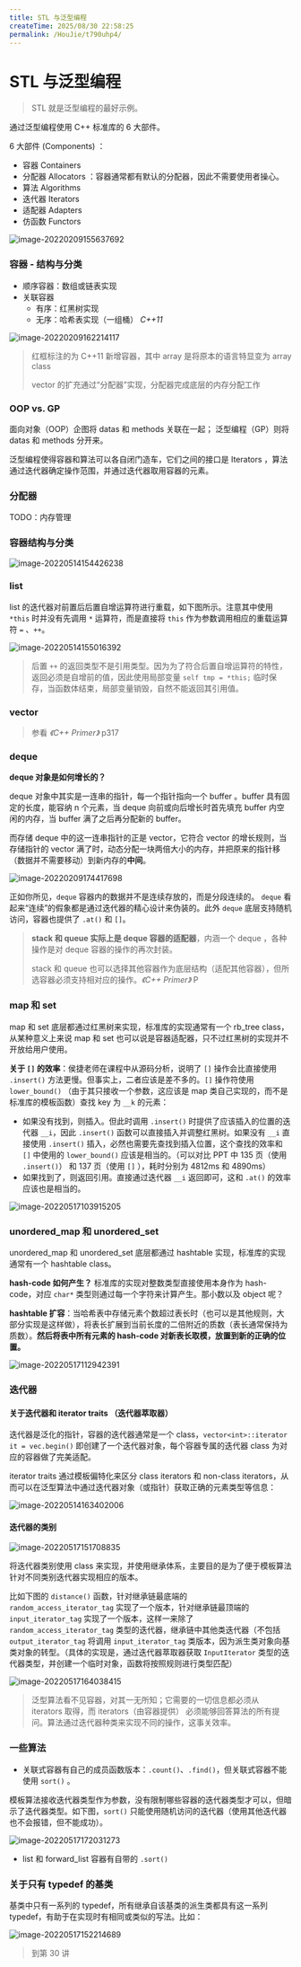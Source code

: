 ```yaml
---
title: STL 与泛型编程
createTime: 2025/08/30 22:58:25
permalink: /HouJie/t790uhp4/
---
```


# STL 与泛型编程

> STL 就是泛型编程的最好示例。

通过泛型编程使用 C++ 标准库的 6 大部件。

6 大部件 (Components) ：

- 容器 Containers
- 分配器 Allocators ：容器通常都有默认的分配器，因此不需要使用者操心。
- 算法 Algorithms
- 迭代器 Iterators
- 适配器 Adapters
- 仿函数 Functors

![image-20220209155637692](images/image-20220209155637692.png)

### 容器 - 结构与分类

- 顺序容器：数组或链表实现
- 关联容器
  - 有序：红黑树实现
  - 无序：哈希表实现（一组桶） _C++11_

![image-20220209162214117](images/image-20220209162214117.png)

> 红框标注的为 C++11 新增容器，其中 array 是将原本的语言特显变为 array class
>
> vector 的扩充通过“分配器”实现，分配器完成底层的内存分配工作

### OOP vs. GP

面向对象（OOP）企图将 datas 和 methods 关联在一起；
泛型编程（GP）则将 datas 和 methods 分开来。

泛型编程使得容器和算法可以各自闭门造车，它们之间的接口是 Iterators ，算法通过迭代器确定操作范围，并通过迭代器取用容器的元素。

### 分配器

TODO：内存管理

### 容器结构与分类

![image-20220514154426238](images/image-20220514154426238.png)

### list

list 的迭代器对前置后后置自增运算符进行重载，如下图所示。注意其中使用 `*this` 时并没有先调用 `*` 运算符，而是直接将 `this` 作为参数调用相应的重载运算符 `=` 、`++`。

![image-20220514155016392](images/image-20220514155016392.png)

> 后置 `++` 的返回类型不是引用类型。因为为了符合后置自增运算符的特性，返回必须是自增前的值，因此使用局部变量 `self tmp = *this;` 临时保存，当函数体结束，局部变量销毁，自然不能返回其引用值。

### vector

> 参看 _《C++ Primer》_ p317

### deque

**deque 对象是如何增长的？**

deque 对象中其实是一连串的指针，每一个指针指向一个 buffer 。buffer 具有固定的长度，能容纳 n 个元素，当 deque 向前或向后增长时首先填充 buffer 内空闲的内存，当 buffer 满了之后再分配新的 buffer。

而存储 deque 中的这一连串指针的正是 vector，它符合 vector 的增长规则，当存储指针的 vector 满了时，动态分配一块两倍大小的内存，并把原来的指针移（数据并不需要移动）到新内存的**中间**。

![image-20220209174417698](images/image-20220209174417698.png)

正如你所见，`deque` 容器内的数据并不是连续存放的，而是分段连续的。 `deque` 看起来“连续”的假象都是通过迭代器的精心设计来伪装的。此外 `deque` 底层支持随机访问，容器也提供了 `.at()` 和 `[]`。

> **stack 和 queue 实际上是 deque 容器的适配器**，内涵一个 deque ，各种操作是对 deque 容器的操作的再次封装。
>
> stack 和 queue 也可以选择其他容器作为底层结构（适配其他容器），但所选容器必须支持相对应的操作。_《C++ Primer》_ P

### map 和 set

map 和 set 底层都通过红黑树来实现，标准库的实现通常有一个 rb_tree class，从某种意义上来说 map 和 set 也可以说是容器适配器，只不过红黑树的实现并不开放给用户使用。

**关于 `[]` 的效率**：侯捷老师在课程中从源码分析，说明了 `[]` 操作会比直接使用 `.insert()` 方法更慢。但事实上，二者应该是差不多的。`[]` 操作符使用 `lower_bound()` （由于其只接收一个参数，这应该是 map 类自己实现的，而不是标准库的模板函数）查找 key 为 `__k` 的元素：

- 如果没有找到，则插入。但此时调用 `.insert()` 时提供了应该插入的位置的迭代器 `__i`，因此 `.insert()` 函数可以直接插入并调整红黑树。如果没有 `__i` 直接使用 `.insert()` 插入，必然也需要先查找到插入位置，这个查找的效率和 `[]` 中使用的 `lower_bound()` 应该是相当的。（可以对比 PPT 中 135 页（使用 `.insert()`） 和 137 页（使用 `[]` ），耗时分别为 4812ms 和 4890ms）
- 如果找到了，则返回引用。直接通过迭代器 `__i` 返回即可，这和 `.at()` 的效率应该也是相当的。

![image-20220517103915205](images/image-20220517103915205.png)

### unordered_map 和 unordered_set

unordered_map 和 unordered_set 底层都通过 hashtable 实现，标准库的实现通常有一个 hashtable class。

**hash-code 如何产生？** 标准库的实现对整数类型直接使用本身作为 hash-code，对应 `char*` 类型则通过每一个字符来计算产生。那小数以及 object 呢？

**hashtable 扩容**：当哈希表中存储元素个数超过表长时（也可以是其他规则，大部分实现是这样做），将表长扩展到当前长度的二倍附近的质数（表长通常保持为质数）。**然后将表中所有元素的 hash-code 对新表长取模，放置到新的正确的位置。**

![image-20220517112942391](images/image-20220517112942391.png)

### 迭代器

#### 关于迭代器和 iterator traits （迭代器萃取器）

迭代器是泛化的指针，容器的迭代器通常是一个 class，`vector<int>::iterator it = vec.begin()` 即创建了一个迭代器对象，每个容器专属的迭代器 class 为对应的容器做了完美适配。

iterator traits 通过模板偏特化来区分 class iterators 和 non-class iterators，从而可以在泛型算法中通过迭代器对象（或指针）获取正确的元素类型等信息：

![image-20220514163402006](images/image-20220514163402006.png)

#### 迭代器的类别

![image-20220517151708835](images/image-20220517151708835.png)

将迭代器类别使用 class 来实现，并使用继承体系，主要目的是为了便于模板算法针对不同类别迭代器实现相应的版本。

比如下图的 `distance()` 函数，针对继承链最底端的 `random_access_iterator_tag` 实现了一个版本，针对继承链最顶端的 `input_iterator_tag` 实现了一个版本，这样一来除了 `random_access_iterator_tag` 类型的迭代器，继承链中其他类迭代器（不包括 `output_iterator_tag` 将调用 `input_iterator_tag` 类版本，因为派生类对象向基类对象的转型。（具体的实现是，通过迭代器萃取器获取 `InputIterator` 类型的迭代器类型，并创建一个临时对象，函数将按照规则进行类型匹配）

![image-20220517164038415](images/image-20220517164038415.png)

> 泛型算法看不见容器，对其一无所知；它需要的一切信息都必须从 iterators 取得，而 iterators（由容器提供） 必须能够回答算法的所有提问。算法通过迭代器种类来实现不同的操作，这事关效率。

### 一些算法

- 关联式容器有自己的成员函数版本：`.count()`、`.find()`，但关联式容器不能使用 `sort()` 。

模板算法接收迭代器类型作为参数，没有限制哪些容器的迭代器类型才可以，但暗示了迭代器类型。如下图，`sort()` 只能使用随机访问的迭代器（使用其他迭代器也不会报错，但不能成功）。

![image-20220517172031273](images/image-20220517172031273.png)

- list 和 forward_list 容器有自带的 `.sort()`

### 关于只有 typedef 的基类

基类中只有一系列的 typedef，所有继承自该基类的派生类都具有这一系列 typedef，有助于在实现时有相同或类似的写法。比如：

![image-20220517152214689](images/image-20220517152214689.png)

> 到第 30 讲
